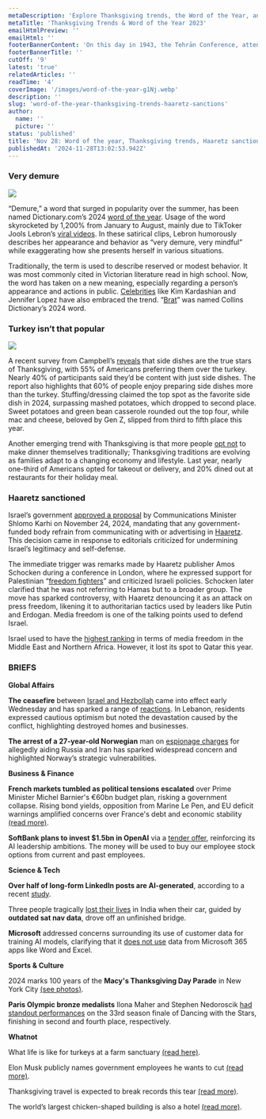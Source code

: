 ```yaml
---
metaDescription: 'Explore Thanksgiving trends, the Word of the Year, and Haaretz sanctions shaping global narratives.'
metaTitle: 'Thanksgiving Trends & Word of the Year 2023'
emailHtmlPreview: ''
emailHtml: ''
footerBannerContent: 'On this day in 1943, the Tehrān Conference, attended by Franklin D. Roosevelt, Winston Churchill, and Joseph Stalin, opened, with Stalin pressing for an invasion of France.'
footerBannerTitle: ''
cutOff: '9'
latest: 'true'
relatedArticles: ''
readTime: '4'
coverImage: '/images/word-of-the-year-g1Nj.webp'
description: ''
slug: 'word-of-the-year-thanksgiving-trends-haaretz-sanctions'
author:
  name: ''
  picture: ''
status: 'published'
title: 'Nov 28: Word of the year, Thanksgiving trends, Haaretz sanctions'
publishedAt: '2024-11-28T13:02:53.942Z'
---
```


### Very demure

![](/images/word-of-the-year-c1ND.webp)

“Demure,” a word that surged in popularity over the summer, has been named Dictionary.com’s 2024 [word of the year](https://edition.cnn.com/2024/11/26/style/demure-dictionary-2024-word-of-the-year-hnk-intl/index.html). Usage of the word skyrocketed by 1,200% from January to August, mainly due to TikToker Jools Lebron’s [viral videos](https://www.cosmopolitan.com/entertainment/celebs/a61865984/very-demure-tiktok-trend/). In these satirical clips, Lebron humorously describes her appearance and behavior as “very demure, very mindful” while exaggerating how she presents herself in various situations.

Traditionally, the term is used to describe reserved or modest behavior. It was most commonly cited in Victorian literature read in high school. Now, the word has taken on a new meaning, especially regarding a person’s appearance and actions in public. [Celebrities](https://www.axios.com/2024/08/25/demure-tiktok-trend-business-bandwagon) like Kim Kardashian and Jennifer Lopez have also embraced the trend. “[Brat](https://www.theguardian.com/books/2024/nov/01/brat-wins-collins-dictionary-word-of-the-year-2024#:~:text=Though%20Collins%20already%20defined%20%E2%80%9Cbrat,independent%2C%20and%20hedonistic%20attitude%E2%80%9D.)” was named Collins Dictionary’s 2024 word.

### Turkey isn’t that popular

![](/images/locked-in-thanksgiving-topic-k5NT.webp)

A recent survey from Campbell’s [reveals](https://nypost.com/2024/11/04/lifestyle/most-people-prefer-this-thanksgiving-food-over-turkey-survey-reveals/) that side dishes are the true stars of Thanksgiving, with 55% of Americans preferring them over the turkey. Nearly 40% of participants said they’d be content with just side dishes. The report also highlights that 60% of people enjoy preparing side dishes more than the turkey. Stuffing/dressing claimed the top spot as the favorite side dish in 2024, surpassing mashed potatoes, which dropped to second place. Sweet potatoes and green bean casserole rounded out the top four, while mac and cheese, beloved by Gen Z, slipped from third to fifth place this year.

Another emerging trend with Thanksgiving is that more people [opt not](https://www.lex18.com/news/covering-kentucky/more-americans-opting-to-eat-out-or-order-pre-cooked-meals-for-thanksgiving) to make dinner themselves traditionally; Thanksgiving traditions are evolving as families adapt to a changing economy and lifestyle. Last year, nearly one-third of Americans opted for takeout or delivery, and 20% dined out at restaurants for their holiday meal.

### Haaretz sanctioned

Israel’s government [approved a proposal](https://edition.cnn.com/2024/11/25/middleeast/israel-sanctions-haaretz-over-comments-intl-hnk/index.html) by Communications Minister Shlomo Karhi on November 24, 2024, mandating that any government-funded body refrain from communicating with or advertising in [Haaretz](https://www.britannica.com/topic/Haaretz). This decision came in response to editorials criticized for undermining Israel’s legitimacy and self-defense.

The immediate trigger was remarks made by Haaretz publisher Amos Schocken during a conference in London, where he expressed support for Palestinian “[freedom fighters](https://www.middleeasteye.net/news/haaretz-disavows-own-publisher-calling-palestinians-freedom-fighters)” and criticized Israeli policies. Schocken later clarified that he was not referring to Hamas but to a broader group. The move has sparked controversy, with Haaretz denouncing it as an attack on press freedom, likening it to authoritarian tactics used by leaders like Putin and Erdogan. Media freedom is one of the talking points used to defend Israel.

Israel used to have the [highest ranking](https://rsf.org/en/region/middle-east-north-africa) in terms of media freedom in the Middle East and Northern Africa. However, it lost its spot to Qatar this year.

### BRIEFS

**Global Affairs**

**The ceasefire** between [Israel and Hezbollah](https://www.bbc.com/news/articles/cx2d3gj9ewxo) came into effect early Wednesday and has sparked a range of [reactions](https://www.bbc.com/news/videos/c2k0ezg2p3go). In Lebanon, residents expressed cautious optimism but noted the devastation caused by the conflict, highlighting destroyed homes and businesses.

**The arrest of a 27-year-old Norwegian** man on [espionage charges](https://www.newsweek.com/norwegian-student-arrested-spying-us-embassy-russia-iran-1990293) for allegedly aiding Russia and Iran has sparked widespread concern and highlighted Norway’s strategic vulnerabilities.

**Business & Finance**

**French markets tumbled as political tensions escalated** over Prime Minister Michel Barnier's €60bn budget plan, risking a government collapse. Rising bond yields, opposition from Marine Le Pen, and EU deficit warnings amplified concerns over France's debt and economic stability [(read more)](https://www.ft.com/content/d056bfb5-81ce-40c2-ac2c-757ccccdb8fe).

**SoftBank plans to invest $1.5bn in OpenAI** via a [tender offer](https://www.reuters.com/technology/openai-allows-employees-sell-15-bln-stock-softbank-cnbc-reports-2024-11-27/), reinforcing its AI leadership ambitions. The money will be used to buy our employee stock options from current and past employees.

**Science & Tech**

**Over half of long-form LinkedIn posts are AI-generated**, according to a recent [study](https://readwrite.com/over-half-of-linkedin-long-form-posts-are-ai-generated-study-finds/).

Three people tragically [lost their lives](https://www.ladbible.com/news/world-news/sat-nav-unfinished-bridge-three-killed-india-977224-20241126) in India when their car, guided by **outdated sat nav data**, drove off an unfinished bridge.

**Microsoft** addressed concerns surrounding its use of customer data for training AI models, clarifying that it [does not use](https://www.theverge.com/2024/11/27/24307284/microsoft-debunks-office-ai-data-scraping-rumors) data from Microsoft 365 apps like Word and Excel.

**Sports & Culture**

2024 marks 100 years of the **Macy's Thanksgiving Day Parade** in New York City [(see photos)](https://www.vogue.com/article/thanksgiving-day-parade-photos?utm_source=chatgpt.com).

**Paris Olympic bronze medalists** Ilona Maher and Stephen Nedoroscik [had standout performances](https://www.nbcsports.com/olympics/news/dancing-with-the-stars-ilona-maher-stephen-nedoroscik) on the 33rd season finale of Dancing with the Stars, finishing in second and fourth place, respectively.

**Whatnot**

What life is like for turkeys at a farm sanctuary [(read here)](https://eu.usatoday.com/story/news/nation/2024/11/27/thanksgiving-turkeys-roam-farm-sanctuary/76575534007/).

Elon Musk publicly names government employees he wants to cut [(read more)](https://edition.cnn.com/2024/11/27/business/elon-musk-government-employees-targets/index.html).

Thanksgiving travel is expected to break records this tear [(read more)](https://apnews.com/travel-expected-to-break-records-this-thanksgiving-holiday-000001936a64d02ca99ffaf5f2540000).

The world’s largest chicken-shaped building is also a hotel [(read more)](https://edition.cnn.com/travel/philippines-guinness-world-records-chicken-hotel-intl-hnk/index.html).